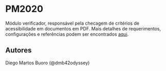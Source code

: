 # PM2020

Módulo verificador, responsável pela checagem de critérios de acessibilidade em documentos em PDF. Mais detalhes de requerimentos, configurações e referências podem ser encontrados [aqui](https://github.com/dmb42odyssey/PM2020/blob/master/LEIA_ME.pdf). 

## Autores

Diego Martos Buoro (@dmb42odyssey)

